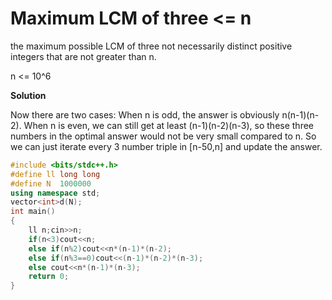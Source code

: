 # Maximum LCM of three <= n

the maximum possible LCM of three not necessarily distinct positive integers that are not greater than n.

n <= 10^6

**Solution**

Now there are two cases: When n is odd, the answer is obviously n(n-1)(n-2). When n is even, we can still get at least (n-1)(n-2)(n-3), so these three numbers in the optimal answer would not be very small compared to n. So we can just iterate every 3 number triple in [n-50,n] and update the answer.

```cpp
#include <bits/stdc++.h>
#define ll long long
#define N  1000000
using namespace std;
vector<int>d(N);
int main()
{
    ll n;cin>>n;
    if(n<3)cout<<n;
    else if(n%2)cout<<n*(n-1)*(n-2);
    else if(n%3==0)cout<<(n-1)*(n-2)*(n-3);
    else cout<<n*(n-1)*(n-3);
    return 0;
}
```
